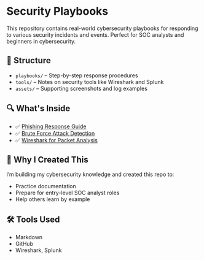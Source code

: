 # Security Playbooks

This repository contains real-world cybersecurity playbooks for responding to various security incidents and events. Perfect for SOC analysts and beginners in cybersecurity.

## 📁 Structure

- `playbooks/` – Step-by-step response procedures
- `tools/` – Notes on security tools like Wireshark and Splunk
- `assets/` – Supporting screenshots and log examples

## 🔍 What's Inside

- ✅ [Phishing Response Guide](playbooks/phishing-response.md)
- ✅ [Brute Force Attack Detection](playbooks/brute-force-detection.md)
- ✅ [Wireshark for Packet Analysis](tools/wireshark-usage.md)

## 📌 Why I Created This

I’m building my cybersecurity knowledge and created this repo to:
- Practice documentation
- Prepare for entry-level SOC analyst roles
- Help others learn by example

## 🛠️ Tools Used

- Markdown
- GitHub
- Wireshark, Splunk

